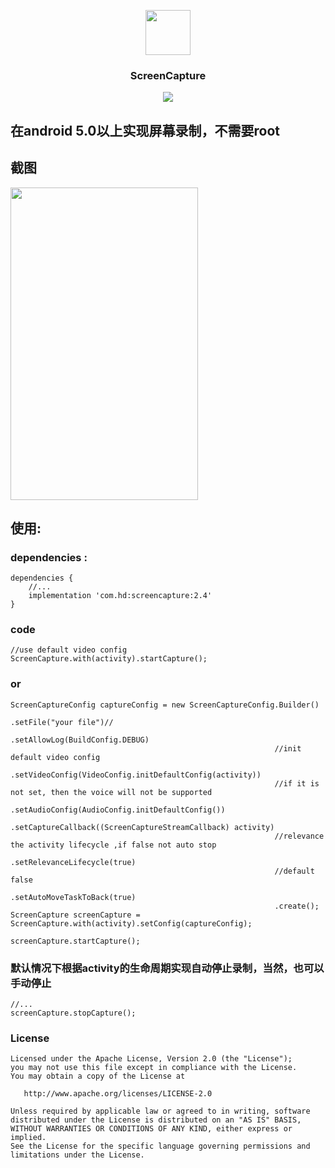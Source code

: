 <p align="center">
	<img width="72" height="72" src="art/ic_launcher-web.png"/>
</p>
<h3 align="center">ScreenCapture</h3>
<p align="center">
<a href="" target="_blank"><img src="https://img.shields.io/badge/release-v2.4-blue.svg"></img></a>
</p>

## 在android 5.0以上实现屏幕录制，不需要root

## 截图

<img src="art/screen.gif" width="300px" height="500px"/>

## 使用:

### dependencies :

```
dependencies {
    //...
    implementation 'com.hd:screencapture:2.4'
}
```

### code

```
//use default video config
ScreenCapture.with(activity).startCapture();
```

### or

```
ScreenCaptureConfig captureConfig = new ScreenCaptureConfig.Builder()
                                                           .setFile("your file")//
                                                           .setAllowLog(BuildConfig.DEBUG)
                                                           //init default video config
                                                           .setVideoConfig(VideoConfig.initDefaultConfig(activity))
                                                           //if it is not set, then the voice will not be supported  
                                                           .setAudioConfig(AudioConfig.initDefaultConfig())
                                                           .setCaptureCallback((ScreenCaptureStreamCallback) activity)
                                                           //relevance the activity lifecycle ,if false not auto stop
                                                           .setRelevanceLifecycle(true)
                                                           //default false
                                                           .setAutoMoveTaskToBack(true)
                                                           .create();
ScreenCapture screenCapture = ScreenCapture.with(activity).setConfig(captureConfig);

screenCapture.startCapture();
```

### 默认情况下根据activity的生命周期实现自动停止录制，当然，也可以手动停止

```
//...
screenCapture.stopCapture();
```

### License

    Licensed under the Apache License, Version 2.0 (the "License");
    you may not use this file except in compliance with the License.
    You may obtain a copy of the License at

       http://www.apache.org/licenses/LICENSE-2.0

    Unless required by applicable law or agreed to in writing, software
    distributed under the License is distributed on an "AS IS" BASIS,
    WITHOUT WARRANTIES OR CONDITIONS OF ANY KIND, either express or implied.
    See the License for the specific language governing permissions and
    limitations under the License.

[1]: https://github.com/yrom/ScreenRecorder
[2]: https://github.com/yrom
[3]: https://github.com/HelloHuDi/ScreenRecordTool
